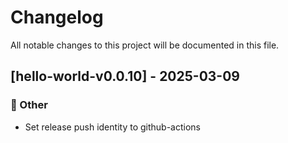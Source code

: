 # Changelog

All notable changes to this project will be documented in this file.

## [hello-world-v0.0.10] - 2025-03-09

### 💼 Other

- Set release push identity to github-actions

<!-- generated by git-cliff -->
